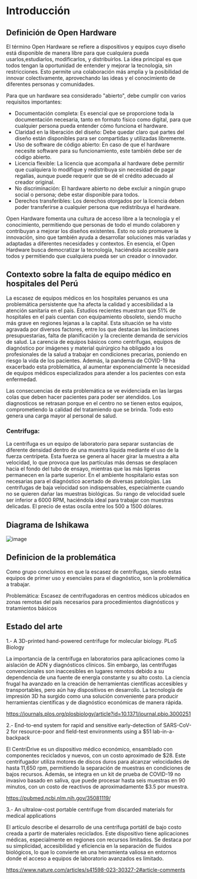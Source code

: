 # Introducción
## Definición de Open Hardware

El término Open Hardware se refiere a dispositivos y equipos cuyo diseño está disponible de manera libre para que cualquiera pueda usarlos,estudiarlos, modificarlos, y distribuirlos. La idea principal es que todos tengan la oportunidad de entender y mejorar la tecnología, sin restricciones. Esto permite una colaboración más amplia y la posibilidad de innovar colectivamente, aprovechando las ideas y el conocimiento de diferentes personas y comunidades.

Para que un hardware sea considerado "abierto", debe cumplir con varios requisitos importantes:

- Documentación completa: Es esencial que se proporcione toda la documentación necesaria, tanto en formato físico como digital, para que cualquier persona pueda entender cómo funciona el hardware.
- Claridad en la liberación del diseño: Debe quedar claro qué partes del diseño están disponibles para ser compartidas y utilizadas libremente.
- Uso de software de código abierto: En caso de que el hardware necesite software para su funcionamiento, este también debe ser de código abierto.
- Licencia flexible: La licencia que acompaña al hardware debe permitir que cualquiera lo modifique y redistribuya sin necesidad de pagar regalías, aunque puede requerir que se dé el crédito adecuado al creador original.
- No discriminación: El hardware abierto no debe excluir a ningún grupo social o persona; debe estar disponible para todos.
- Derechos transferibles: Los derechos otorgados por la licencia deben poder transferirse a cualquier persona que redistribuya el hardware.

Open Hardware fomenta una cultura de acceso libre a la tecnología y el conocimiento, permitiendo que personas de todo el mundo colaboren y contribuyan a mejorar los diseños existentes. Esto no solo promueve la innovación, sino que también ayuda a desarrollar soluciones más variadas y adaptadas a diferentes necesidades y contextos. En esencia, el Open Hardware busca democratizar la tecnología, haciéndola accesible para todos y permitiendo que cualquiera pueda ser un creador o innovador.

[Fuente: https://www.oshwa.org/definition/spanish/]: # 

## Contexto sobre la falta de equipo médico en hospitales del Perú

La escasez de equipos médicos en los hospitales peruanos es una problemática persistente que ha afecta la calidad y accesibilidad a la atención sanitaria en el país. Estudios recientes muestran que 51% de hospitales en el país cuentan con equipamiento obsoleto, siendo mucho más grave en regiones lejanas a la capital. Esta situación se ha visto agravada por diversos factores, entre los que destacan las limitaciones presupuestarias, falta de planificación y la creciente demanda de servicios de salud. La carencia de equipos básicos como centrífugas, equipos de diagnóstico por imágenes y material quirúrgico ha obligado a los profesionales de la salud a trabajar en condiciones precarias, poniendo en riesgo la vida de los pacientes. Además, la pandemia de COVID-19 ha exacerbado esta problemática, al aumentar exponencialmente la necesidad de equipos médicos especializados para atender a los pacientes con esta enfermedad.

Las consecuencias de esta problemática se ve evidenciada en las largas colas que deben hacer pacientes para poder ser atendidos. Los diagnosticos se retrasan porque en el centro no se tienen estos equipos, comprometiendo la calidad del tratamiendo que se brinda. Todo esto genera una carga mayor al personal de salud.

### Centrifuga:

La centrífuga es un equipo de laboratorio para separar sustancias de diferente densidad dentro de una muestra líquida mediante el uso de la fuerza centrípeta. Esta fuerza se genera al hacer girar la muestra a alta velocidad, lo que provoca que las partículas más densas se desplacen hacia el fondo del tubo de ensayo, mientras que las más ligeras permanecen en la parte superior. En el ambiente hospitalario estas son necesarias para el diagnóstico acertado de diversas patologías.
Las centrífugas de baja velocidad son indispensables, especialmente cuando no se quieren dañar las muestras biológicas. Su rango de velocidad suele ser inferior a 6000 RPM, haciéndola ideal para trabajar con muestras delicadas. El precio de estas oscila entre los 500 a 1500 dólares.

## Diagrama de Ishikawa

![image](https://github.com/user-attachments/assets/1249a3db-2ed9-49ef-b094-244577d13870)

## Definicion de la problemática

Como grupo concluímos en que la escasez de centrífugas, siendo estas equipos de primer uso y esenciales para el diagnóstico, son la problemática a trabajar.

Problemática:
Escasez de centrifugadoras en centros médicos ubicados en zonas remotas del país necesarios para procedimientos diagnósticos y tratamientos básicos

## Estado del arte

1.- A 3D-printed hand-powered centrifuge for molecular biology. PLoS Biology

La importancia de la centrífuga en laboratorios para aplicaciones como la aislación de ADN y diagnósticos clínicos. Sin embargo, las centrífugas convencionales son inaccesibles      en lugares remotos debido a su dependencia de una fuente de energía constante y su alto costo. La ciencia frugal ha avanzado en la creación de herramientas científicas              accesibles y transportables, pero aún hay dispositivos en desarrollo. La tecnología de impresión 3D ha surgido como una solución conveniente para producir herramientas           científicas y de diagnóstico económicas de manera rápida.

https://journals.plos.org/plosbiology/article?id=10.1371/journal.pbio.3000251

2.- End-to-end system for rapid and sensitive early-detection of SARS-CoV-2 for resource-poor and field-test environments using a $51 lab-in-a-backpack

El CentriDrive es un dispositivo médico económico, ensamblado con componentes reciclados y nuevos, con un costo aproximado de $28. Este centrifugador utiliza motores de discos duros para alcanzar velocidades de hasta 11,650 rpm, permitiendo la separación de muestras en condiciones de bajos recursos. Además, se integra en un kit de prueba de COVID-19 no invasivo basado en saliva, que puede procesar hasta seis muestras en 90 minutos, con un costo de reactivos de aproximadamente $3.5 por muestra. 

https://pubmed.ncbi.nlm.nih.gov/35081119/

3.- An ultralow-cost portable centrifuge from discarded materials for medical applications

El artículo describe el desarrollo de una centrífuga portátil de bajo costo creada a partir de materiales reciclados. Este dispositivo tiene aplicaciones médicas, especialmente en regiones con recursos limitados. Se destaca por su simplicidad, accesibilidad y eficiencia en la separación de fluidos biológicos, lo que lo convierte en una herramienta valiosa en entornos donde el acceso a equipos de laboratorio avanzados es limitado.

https://www.nature.com/articles/s41598-023-30327-2#article-comments
